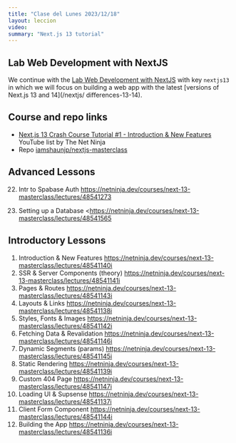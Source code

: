 ```yaml
---
title: "Clase del Lunes 2023/12/18"
layout: leccion
video: 
summary: "Next.js 13 tutorial"
---
```



## Lab Web Development with NextJS

We continue with the [Lab Web Development with NextJS](/practicas/nextjs13) with key `nextjs13` in which we will focus on building a web app with the latest [versions of Next.js 13 and 14](/nextjs/ differences-13-14).

## Course and repo links

* [Next.js 13 Crash Course Tutorial #1 - Introduction & New Features](https://www.youtube.com/watch?v=TJQbDPGzm0Y&list=PL4cUxeGkcC9jZIVqmy_QhfQdi6mzQvJnT) YouTube list by The Net Ninja
* Repo [iamshaunjp/nextjs-masterclass](https://github.com/iamshaunjp/nextjs-masterclass/)

## Advanced Lessons

22. Intr to Spabase Auth <https://netninja.dev/courses/next-13-masterclass/lectures/48541273>

31. Setting up a Database <https://netninja.dev/courses/next-13-masterclass/lectures/48541565


## Introductory Lessons

1.  Introduction & New Features     <https://netninja.dev/courses/next-13-masterclass/lectures/48541140i>
2.  SSR & Server Components (theory)        <https://netninja.dev/courses/next-13-masterclass/lectures/48541141i>
3.  Pages & Routes  <https://netninja.dev/courses/next-13-masterclass/lectures/48541143i>
4.  Layouts & Links <https://netninja.dev/courses/next-13-masterclass/lectures/48541138i>
5.  Styles, Fonts & Images  <https://netninja.dev/courses/next-13-masterclass/lectures/48541142i>
6.  Fetching Data & Revalidation    <https://netninja.dev/courses/next-13-masterclass/lectures/48541146i>
7.  Dynamic Segments (params)   <https://netninja.dev/courses/next-13-masterclass/lectures/48541145i>
8.  Static Rendering    <https://netninja.dev/courses/next-13-masterclass/lectures/48541139i>
9.  Custom 404 Page     <https://netninja.dev/courses/next-13-masterclass/lectures/48541147i>
10.  Loading UI & Supsense  <https://netninja.dev/courses/next-13-masterclass/lectures/48541137i>
11.  Client Form Component      <https://netninja.dev/courses/next-13-masterclass/lectures/48541144i>
12.  Building the App   <https://netninja.dev/courses/next-13-masterclass/lectures/48541136i>

<!--
## JavaScript Mastery course

* [Next.js 14 Full Course 2023. Build and Deploy a Full Stack App Using the Official React Framework](https://www.youtube.com/watch?v=wm5gMKuwSYk&list=PL6QREj8te1P7gixBDSU8JLvQndTEEX3c3)

## Next.js 13 AI Prompt Sharing

* [adrianhajdin/project_next_13_ai_prompt_sharing](https://github.com/adrianhajdin/project_next_13_ai_prompt_sharing)
-->